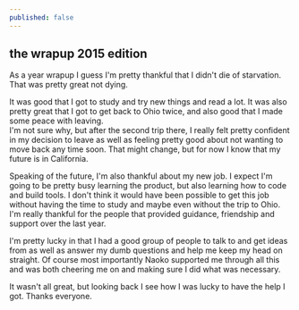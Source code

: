 ```yaml
---
published: false
---
```


## the wrapup 2015 edition

As a year wrapup I guess I'm pretty thankful that I didn't die of starvation.  That was pretty great not dying. 

It was good that I got to study and try new things and read a lot.  It was also pretty great that I got to get back to Ohio twice, and also good that I made some peace with leaving.  
I'm not sure why, but after the second trip there, I really felt pretty confident in my decision to leave as well as feeling pretty good about not wanting to move back any time soon.  That might change, but for now I know that my future is in California.  

Speaking of the future, I'm also thankful about my new job.  I expect I'm going to be pretty busy learning the product, but also learning how to code and build tools.  I don't think it would have been possible to get this job without having the time to study and maybe even without the trip to Ohio. 
I'm really thankful for the people that provided guidance, friendship and support over the last year.  

I'm pretty lucky in that I had a good group of people to talk to and get ideas from as well as answer my dumb questions and help me keep my head on straight. Of course most importantly Naoko supported me through all this and was both cheering me on and making sure I did what was necessary. 

It wasn't all great, but looking back I see how I was lucky to have the help I got.  Thanks everyone.